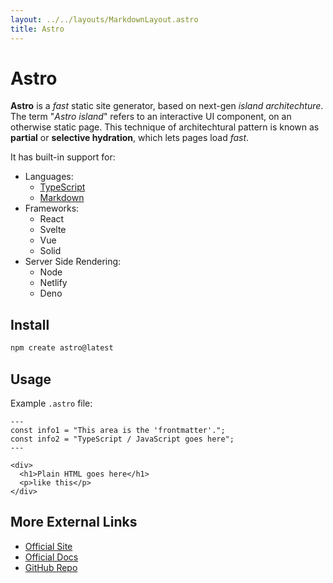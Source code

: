 ```yaml
---
layout: ../../layouts/MarkdownLayout.astro
title: Astro
---
```


# Astro
**Astro** is a *fast* static site generator, based on next-gen *island
architechture*. The term "*Astro island*" refers to an interactive UI component, 
on an otherwise static page. This technique of architechtural pattern is known 
as **partial** or **selective hydration**, which lets pages load *fast*.

It has built-in support for:
- Languages:
  - [TypeScript](/on/typescript)
  - [Markdown](/on/markdown)
- Frameworks:
  - React
  - Svelte
  - Vue
  - Solid
- Server Side Rendering:
  - Node
  - Netlify
  - Deno

## Install
```bash
npm create astro@latest
```

## Usage
Example `.astro` file:
```astro
---
const info1 = "This area is the 'frontmatter'.";
const info2 = "TypeScript / JavaScript goes here";
---

<div>
  <h1>Plain HTML goes here</h1>
  <p>like this</p>
</div>
```

## More External Links
- [Official Site](https://astro.build/)
- [Official Docs](https://docs.astro.build/en/getting-started/)
- [GitHub Repo](https://github.com/withastro/astro)
